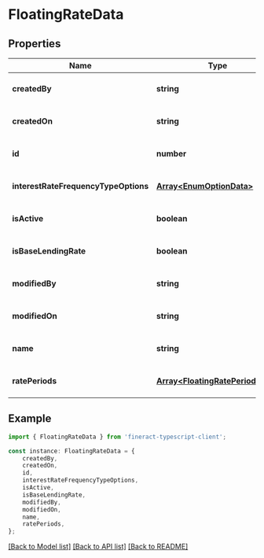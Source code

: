 # FloatingRateData


## Properties

Name | Type | Description | Notes
------------ | ------------- | ------------- | -------------
**createdBy** | **string** |  | [optional] [default to undefined]
**createdOn** | **string** |  | [optional] [default to undefined]
**id** | **number** |  | [optional] [default to undefined]
**interestRateFrequencyTypeOptions** | [**Array&lt;EnumOptionData&gt;**](EnumOptionData.md) |  | [optional] [default to undefined]
**isActive** | **boolean** |  | [optional] [default to undefined]
**isBaseLendingRate** | **boolean** |  | [optional] [default to undefined]
**modifiedBy** | **string** |  | [optional] [default to undefined]
**modifiedOn** | **string** |  | [optional] [default to undefined]
**name** | **string** |  | [optional] [default to undefined]
**ratePeriods** | [**Array&lt;FloatingRatePeriodData&gt;**](FloatingRatePeriodData.md) |  | [optional] [default to undefined]

## Example

```typescript
import { FloatingRateData } from 'fineract-typescript-client';

const instance: FloatingRateData = {
    createdBy,
    createdOn,
    id,
    interestRateFrequencyTypeOptions,
    isActive,
    isBaseLendingRate,
    modifiedBy,
    modifiedOn,
    name,
    ratePeriods,
};
```

[[Back to Model list]](../README.md#documentation-for-models) [[Back to API list]](../README.md#documentation-for-api-endpoints) [[Back to README]](../README.md)
